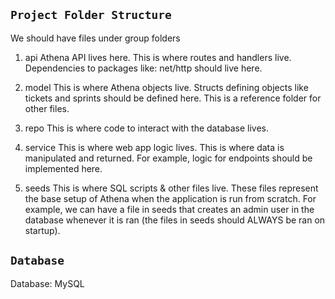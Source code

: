 ## `Project Folder Structure`

We should have files under group folders
1. api
Athena API lives here. This is where routes and handlers live. Dependencies to packages like: net/http should live here.

2. model
This is where Athena objects live. Structs defining objects like tickets and sprints should be defined here. This is a reference folder for other files.

3. repo
This is where code to interact with the database lives.

4. service
This is where web app logic lives. This is where data is manipulated and returned. For example, logic for endpoints should be implemented here.

5. seeds
This is where SQL scripts & other files live. These files represent the base setup of Athena when the application is run from scratch. For example, we can have a file in seeds that creates an admin user in the database whenever it is ran (the files in seeds should ALWAYS be ran on startup).

## `Database`
Database: MySQL